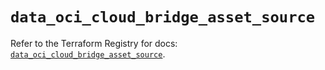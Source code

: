 # `data_oci_cloud_bridge_asset_source`

Refer to the Terraform Registry for docs: [`data_oci_cloud_bridge_asset_source`](https://registry.terraform.io/providers/oracle/oci/7.19.0/docs/data-sources/cloud_bridge_asset_source).

